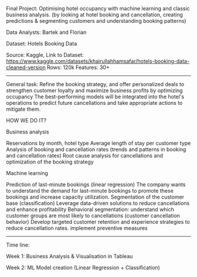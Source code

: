 Final Project: Optimising hotel occupancy with machine learning and classic business analysis. 
(by looking at hotel booking and cancellation, creating predictions & segmenting customers and understanding booking patterns)

Data Analysts: Bartek and Florian

Dataset: Hotels Booking Data

Source: Kaggle, Link to Dataset: https://www.kaggle.com/datasets/khairullahhamsafar/hotels-booking-data-cleaned-version
Rows: 120k
Features: 30+

---------

General task:
Refine the booking strategy, and offer personalized deals to strengthen customer loyalty and maximize business profits by optimizing occupancy
The best-performing models will be integrated into the hotel's operations to predict future cancellations and take appropriate actions to mitigate them.

HOW WE DO IT?

Business analysis

Reservations by month, hotel type
Average length of stay per customer type
Analysis of booking and cancellation rates (trends and patterns in booking and cancellation rates)
Root cause analysis for cancellations and optimization of the booking strategy
 
Machine learning

Prediction of last-minute bookings (linear regression)
The company wants to understand the demand for last-minute bookings to promote these bookings and increase capacity utilization.
Segmentation of the customer base (classification)
Leverage data-driven solutions to reduce cancellations and enhance profitability
Behavioral segmentation: understand which customer groups are most likely to cancellations (customer cancellation behavior)
Develop targeted customer retention and experience strategies to reduce cancellation rates. implement preventive measures


---------

Time line: 

Week 1: 
Business Analysis & Visualisation in Tableau

Week 2: 
ML Model creation (Linear Regression + Classification)
